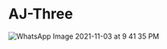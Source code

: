 <h1>AJ-Three</h1>


![WhatsApp Image 2021-11-03 at 9 41 35 PM](https://user-images.githubusercontent.com/90746890/140621840-1c2d7d6b-0a17-476c-a191-f05eb752a775.jpeg)
